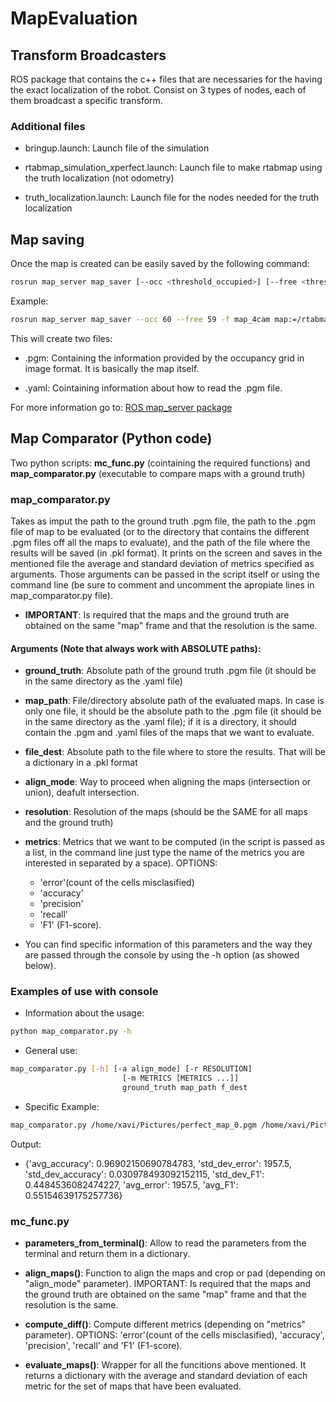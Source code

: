 # MapEvaluation

## Transform Broadcasters
ROS package that contains the c++ files that are necessaries for the having the exact localization of the robot.
Consist on 3 types of nodes, each of them broadcast a specific transform.

### Additional files

* bringup.launch: Launch file of the simulation

* rtabmap_simulation_xperfect.launch: Launch file to make rtabmap using the truth localization (not odometry) 

* truth_localization.launch: Launch file for the nodes needed for the truth localization

## Map saving
Once the map is created can be easily  saved by the following command: 


```bash
rosrun map_server map_saver [--occ <threshold_occupied>] [--free <threshold_free>] [-f <mapname>] map:=/your/costmap/topic
```
Example: 
```bash
rosrun map_server map_saver --occ 60 --free 59 -f map_4cam map:=/rtabmap/grid_map
```

This will create two files:
* .pgm: Containing the information provided by the occupancy grid in image format. It is basically the map itself.

* .yaml: Cointaining information about how to read the .pgm file.

For more information go to: 
[ROS map_server package](http://wiki.ros.org/map_server)


## Map Comparator (Python code)
Two python scripts: **mc_func.py** (cointaining the required functions) and **map_comparator.py** (executable to compare maps with a ground truth)

### map_comparator.py
Takes as imput the path to the ground truth .pgm file, the path to the .pgm file of map to be evaluated (or to the directory that contains the different .pgm files off all the maps to evaluate), and the path of the file where the results will be saved (in .pkl format). It prints on the screen and saves in the mentioned file the average and standard deviation of metrics specified as arguments. Those arguments can be passed in the script itself or using the command line (be sure to comment and uncomment the apropiate lines in map_comparator.py file).

* **IMPORTANT**: Is required that the maps and the ground truth are obtained on the same "map" frame and that the resolution is the same.

#### Arguments (Note that always work with ABSOLUTE paths): 

* **ground_truth**: Absolute path of the ground truth .pgm file (it should be in the same directory as the .yaml file)

* **map_path**: File/directory absolute path of the evaluated maps. In case is only one file, it should be the absolute path to the .pgm file (it should be in the same directory as the .yaml file); if it is a directory, it should contain the .pgm and .yaml files of the maps that we want to evaluate.

* **file_dest**: Absolute path to the file where to store the results. That will be a dictionary in a .pkl format

* **align_mode**: Way to proceed when aligning the maps (intersection or union), deafult intersection.

* **resolution**: Resolution of the maps (should be the SAME for all maps and the ground truth)

* **metrics**: Metrics that we want to be computed (in the script is passed as a list, in the command line just type the name of the metrics you are interested in separated by a space). OPTIONS: 
	- 'error'(count of the cells misclasified)
	- 'accuracy'
	- 'precision'
	- 'recall' 
	- 'F1' (F1-score).

* You can find specific information of this parameters and the way they are passed through the console by using the -h option (as showed below).

### Examples of use with console

* Information about the usage:
```bash
python map_comparator.py -h
```

* General use: 
```bash
map_comparator.py [-h] [-a align_mode] [-r RESOLUTION]
                         [-m METRICS [METRICS ...]]
                         ground_truth map_path f_dest
```

* Specific Example:
```bash
map_comparator.py /home/xavi/Pictures/perfect_map_0.pgm /home/xavi/Pictures/testing /home/xavi/Pictures/test.pkl -m error accuracy F1
```
Output:
* {'avg_accuracy': 0.96902150690784783, 'std_dev_error': 1957.5, 'std_dev_accuracy': 0.030978493092152115, 'std_dev_F1': 0.4484536082474227, 'avg_error': 1957.5, 'avg_F1': 0.55154639175257736}


### mc_func.py

* **parameters_from_terminal()**: Allow to read the parameters from the terminal and return them in a dictionary.

* **align_maps()**: Function to align the maps and crop or pad (depending on "align_mode" parameter). IMPORTANT: Is required that the maps and the ground truth are obtained on the same "map" frame and that the resolution is the same.

* **compute_diff()**: Compute different metrics (depending on "metrics" parameter). OPTIONS: 'error'(count of the cells misclasified), 'accuracy', 'precision', 'recall' and 'F1' (F1-score).

* **evaluate_maps()**: Wrapper for all the funcitions above mentioned. It returns a dictionary with the average and standard deviation of each metric for the set of maps that have been evaluated. 
